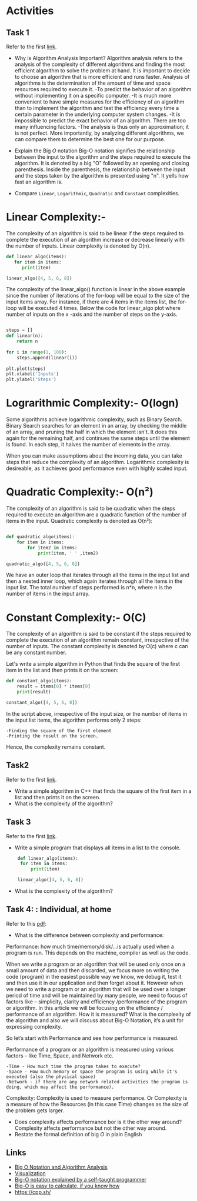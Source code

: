 # Activities

## Task 1

Refer to the first [link](#links).

- Why is Algorithm Analysis Important?
Algorithm analysis refers to the analysis of the complexity of different algorithms and finding the most efficient algorithm to solve the problem at hand. It is important to decide to choose an algorithm that is more efficient and runs faster.
Analysis of algorithms is the determination of the amount of time and space resources required to execute it.
   -To predict the behavior of an algorithm without implementing it on a specific computer.
    -It is much more convenient to have simple measures for the efficiency of an algorithm than to implement the algorithm and test the efficiency every time a certain parameter in the underlying computer system changes.
    -It is impossible to predict the exact behavior of an algorithm. There are too many influencing factors.
    -The analysis is thus only an approximation; it is not perfect.
    More importantly, by analyzing different algorithms, we can compare them to determine the best one for our purpose.
- Explain the Big $O$ notation
Big-O notation signifies the relationship between the input to the algorithm and the steps required to execute the algorithm. It is denoted by a big "O" followed by an opening and closing parenthesis. Inside the parenthesis, the relationship between the input and the steps taken by the algorithm is presented using "n". It yells how fast an algorithm is.

- Compare `Linear`, `Logarithmic`, `Quadratic` and `Constant` complexities.
# Linear Complexity:- 
The complexity of an algorithm is said to be linear if the steps required to complete the execution of an algorithm increase or decrease linearly with the number of inputs. Linear complexity is denoted by O(n).
  ```python
def linear_algo(items):
     for item in items:
        print(item)

linear_algo([4, 5, 6, 8])
  ```

The complexity of the linear_algo() function is linear in the above example since the number of iterations of the for-loop will be equal to the size of the input items array. For instance, if there are 4 items in the items list, the for-loop will be executed 4 times.
Below the code for linear_algo plot where number of inputs on the x -axis and the number of steps on the y-axis.
```python

steps = []
def linear(n):
    return n
    
for i in range(1, 100):
    steps.append(linear(i))
    
plt.plot(steps)
plt.xlabel('Inputs')
plt.ylabel('Steps')
```



# Lograrithmic Complexity:- O(logn)

Some algorithms achieve logarithmic complexity, such as Binary Search. Binary Search searches for an element in an array, by checking the middle of an array, and pruning the half in which the element isn't. It does this again for the remaining half, and continues the same steps until the element is found. In each step, it halves the number of elements in the array.

When you can make assumptions about the incoming data, you can take steps that reduce the complexity of an algorithm. Logarithmic complexity is desireable, as it achieves good performance even with highly scaled input.

# Quadratic Complexity:- O(n²)

The complexity of an algorithm is said to be quadratic when the steps required to execute an algorithm are a quadratic function of the number of items in the input. Quadratic complexity is denoted as O(n²):
```python

def quadratic_algo(items):
    for item in items:
        for item2 in items:
            print(item, ' ' ,item2)

quadratic_algo([4, 5, 6, 8])
```

We have an outer loop that iterates through all the items in the input list and then a nested inner loop, which again iterates through all the items in the input list. The total number of steps performed is n*n, where n is the number of items in the input array.

# Constant Complexity:- O(C)

The complexity of an algorithm is said to be constant if the steps required to complete the execution of an algorithm remain constant, irrespective of the number of inputs. The constant complexity is denoted by O(c) where c can be any constant number.

Let's write a simple algorithm in Python that finds the square of the first item in the list and then prints it on the screen:


```python
def constant_algo(items):
    result = items[0] * items[0]
    print(result)

constant_algo([4, 5, 6, 8])
```
In the script above, irrespective of the input size, or the number of items in the input list items, the algorithm performs only 2 steps:

    -Finding the square of the first element
    -Printing the result on the screen.

Hence, the complexity remains constant.


## Task2

Refer to the first [link](#links).

- Write a simple algorithm in C++ that finds the square of the first item in a list and then prints it on the screen.
- What is the complexity of the algorithm?

## Task 3

Refer to the first [link](#links).

- Write a simple program that displays all items in a list to the console.
  ```python
   def linear_algo(items):
    for item in items:
        print(item)

   linear_algo([4, 5, 6, 8])
  ```

- What is the complexity of the algorithm?

## Task 4: : Individual, at home

Refer to this [pdf](./big_o.pdf):

- What is the difference between complexity and performance:

Performance: how much time/memory/disk/...is actually used when a program is run. This depends on the machine, compiler as well as the code.

When we write a program or an algorithm that will be used only once on a small amount of data and then discarded, we focus more on writing the code (program) in the easiest possible way we know, we debug it, test it and then use it in our application and then forget about it. However when we need to write a program or an algorithm that will be used over a longer period of time and will be maintained by many people, we need to focus of factors like – simplicity, clarity and efficiency /performance of the program or algorithm. In this article we will be focusing on the efficiency / performance of an algorithm. How it is measured? What is the complexity of the algorithm and also we will discuss about Big-O Notation, it’s a unit for expressing complexity.

So let’s start with Performance and see how performance is measured.

Performance of a program or an algorithm is measured using various factors – like Time, Space, and Network etc.

    -Time - How much time the program takes to execute?
    -Space - How much memory or space the program is using while it's executed (also the physical space)
    -Network - if there are any network related activities the program is doing, which may affect the performance).

Complexity: Complexity is used to measure performance. Or Complexity is a measure of how the Resources (in this case Time) changes as the size of the problem gets larger.


- Does complexity affects performance bor is it the other way around?
Complexity affects performance but not the other way around. 
- Restate the formal definition of big $O$ in plain English

## Links

- [Big O Notation and Algorithm Analysis ](https://stackabuse.com/big-o-notation-and-algorithm-analysis-with-python-examples/)
- [Visualization](https://www.cs.usfca.edu/~galles/visualization/Search.html)
- [Big-O notation explained by a self-taught programmer](https://justin.abrah.ms/computer-science/big-o-notation-explained.html)
- [Big-O is easy to calculate, if you know how](https://justin.abrah.ms/computer-science/how-to-calculate-big-o.html)
- https://cpp.sh/
